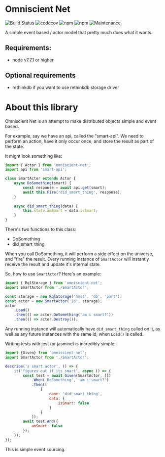 # Omniscient Net

[![Build Status](https://travis-ci.org/withinboredom/omniscient-net.svg?branch=master)](https://travis-ci.org/withinboredom/omniscient-net) [![codecov](https://codecov.io/gh/withinboredom/omniscient-net/branch/master/graph/badge.svg)](https://codecov.io/gh/withinboredom/omniscient-net)
[![npm](https://img.shields.io/npm/v/omniscient-net.svg)]() [![npm](https://img.shields.io/npm/l/omniscient-net.svg)]() [![Maintenance](https://img.shields.io/maintenance/yes/2017.svg)]()

A simple event based / actor model that pretty
much does what it wants.

## Requirements:
- node v7.7.1 or higher

## Optional requirements
- rethinkdb if you want to use rethinkdb storage driver

# About this library

Omniscient Net is an attempt to make distributed
 objects simple and event based.

For example, say we have an api, called the 
 "smart-api". We need to perform an action, have
 it only occur once, and store the result as
 part of the state.
 
It might look something like:

``` js
import { Actor } from 'omniscient-net';
import api from 'smart-api';

class SmartActor extends Actor {
    async DoSomething(smart) {
        const response = await api.get(smart);
        await this.Fire('did_smart_thing', response);
    }
    
    async did_smart_thing(data) {
        this.state.amSmart = data.isSmart;
    }
}
```

There's two functions to this class:
- DoSomething
- did_smart_thing

When you call DoSomething, it will perform a
side effect on the universe, and "fire" the
result. Every running instance of `SmartActor`
will instantly receive the result and update
it's internal state.

So, how to use `SmartActor`? Here's an example:

```js
import { RqlStorage } from 'omniscient-net';
import SmartActor from './SmartActor';

const storage = new RqlStorage('host', 'db', 'port');
const actor = new SmartActor('id', storage);
actor
    .Load()
    .then(() => actor.DoSomething('am i smart?'))
    .then(() => actor.Destroy());
```

Any running instance will automatically have
`did_smart_thing` called on it, as well as any
future instances with the same id, when `Load()`
is called.

Writing tests with jest (or jasmine) is incredibly simple:

```js
import {Given} from 'omniscient-net';
import SmartActor from './SmartActor';

describe('a smart actor', () => {
	it('figures out if its smart', async () => {
		const test = await Given(SmartActor, [])
		    .When('DoSomething', 'am i smart?')
		    .Then([
		    	{
		    		name: 'did_smart_thing',
		    		data: {
		    			isSmart: false
		    		}
		    	}
		    ]);
		await test.And({
			amSmart: false
		});
	});
});
```

This is simple event sourcing.
